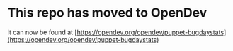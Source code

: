 # This repo has moved to OpenDev

It can now be found at [https://opendev.org/opendev/puppet-bugdaystats](https://opendev.org/opendev/puppet-bugdaystats)
